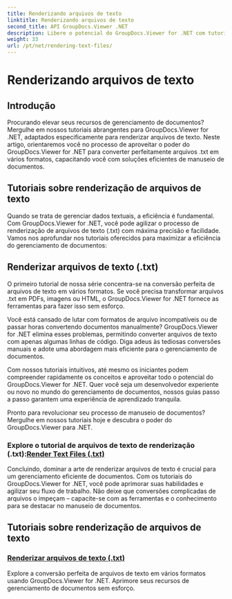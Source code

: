 ```yaml
---
title: Renderizando arquivos de texto
linktitle: Renderizando arquivos de texto
second_title: API GroupDocs.Viewer .NET
description: Libere o potencial do GroupDocs.Viewer for .NET com tutoriais sobre renderização de arquivos de texto. Converta arquivos .txt em vários formatos para gerenciamento aprimorado de documentos.
weight: 33
url: /pt/net/rendering-text-files/
---
```


# Renderizando arquivos de texto

## Introdução

Procurando elevar seus recursos de gerenciamento de documentos? Mergulhe em nossos tutoriais abrangentes para GroupDocs.Viewer for .NET, adaptados especificamente para renderizar arquivos de texto. Neste artigo, orientaremos você no processo de aproveitar o poder do GroupDocs.Viewer for .NET para converter perfeitamente arquivos .txt em vários formatos, capacitando você com soluções eficientes de manuseio de documentos.

## Tutoriais sobre renderização de arquivos de texto

Quando se trata de gerenciar dados textuais, a eficiência é fundamental. Com GroupDocs.Viewer for .NET, você pode agilizar o processo de renderização de arquivos de texto (.txt) com máxima precisão e facilidade. Vamos nos aprofundar nos tutoriais oferecidos para maximizar a eficiência do gerenciamento de documentos:

## Renderizar arquivos de texto (.txt)

O primeiro tutorial de nossa série concentra-se na conversão perfeita de arquivos de texto em vários formatos. Se você precisa transformar arquivos .txt em PDFs, imagens ou HTML, o GroupDocs.Viewer for .NET fornece as ferramentas para fazer isso sem esforço. 

Você está cansado de lutar com formatos de arquivo incompatíveis ou de passar horas convertendo documentos manualmente? GroupDocs.Viewer for .NET elimina esses problemas, permitindo converter arquivos de texto com apenas algumas linhas de código. Diga adeus às tediosas conversões manuais e adote uma abordagem mais eficiente para o gerenciamento de documentos.

Com nossos tutoriais intuitivos, até mesmo os iniciantes podem compreender rapidamente os conceitos e aproveitar todo o potencial do GroupDocs.Viewer for .NET. Quer você seja um desenvolvedor experiente ou novo no mundo do gerenciamento de documentos, nossos guias passo a passo garantem uma experiência de aprendizado tranquila.

Pronto para revolucionar seu processo de manuseio de documentos? Mergulhe em nossos tutoriais hoje e descubra o poder do GroupDocs.Viewer para .NET.

###  Explore o tutorial de arquivos de texto de renderização (.txt):[Render Text Files (.txt)](./render-txt/)

Concluindo, dominar a arte de renderizar arquivos de texto é crucial para um gerenciamento eficiente de documentos. Com os tutoriais do GroupDocs.Viewer for .NET, você pode aprimorar suas habilidades e agilizar seu fluxo de trabalho. Não deixe que conversões complicadas de arquivos o impeçam – capacite-se com as ferramentas e o conhecimento para se destacar no manuseio de documentos.
## Tutoriais sobre renderização de arquivos de texto
### [Renderizar arquivos de texto (.txt)](./render-txt/)
Explore a conversão perfeita de arquivos de texto em vários formatos usando GroupDocs.Viewer for .NET. Aprimore seus recursos de gerenciamento de documentos sem esforço.